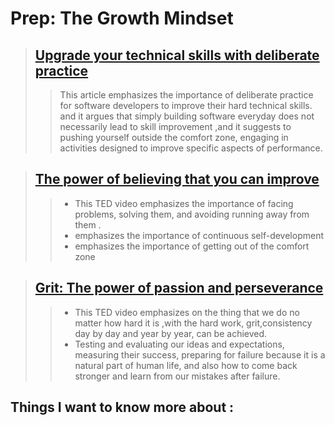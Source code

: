 # Prep: The Growth Mindset

> ## [Upgrade your technical skills with deliberate practice](https://web.archive.org/web/20160616225417/http://www.happybearsoftware.com/upgrade-your-technical-skills-with-deliberate-practice)
>> This article emphasizes the importance of deliberate practice for software developers to improve their hard technical skills.
 and it argues that simply building software everyday does not necessarily lead to skill improvement ,and it suggests to pushing yourself outside the comfort zone, engaging in activities designed to improve specific aspects of performance.
 
 > ## [The power of believing that you can improve](https://www.ted.com/talks/carol_dweck_the_power_of_believing_that_you_can_improve?language=en)
 >> * This TED video emphasizes the importance of facing problems, solving them, and avoiding running away from them .
 >> * emphasizes the importance of continuous self-development
 >> * emphasizes the importance of getting out of the comfort zone

 > ## [Grit: The power of passion and perseverance](https://www.ted.com/talks/angela_lee_duckworth_grit_the_power_of_passion_and_perseverance/c)
 >> * This TED video emphasizes on the thing that we do no matter how hard it is ,with the hard work, grit,consistency day by day and year by year, can be achieved.
 >> * Testing and evaluating our ideas and expectations, measuring their success, preparing for failure because it is a natural part of human life, and also how to come back stronger and learn from our mistakes after failure.







 ## Things I want to know more about :
